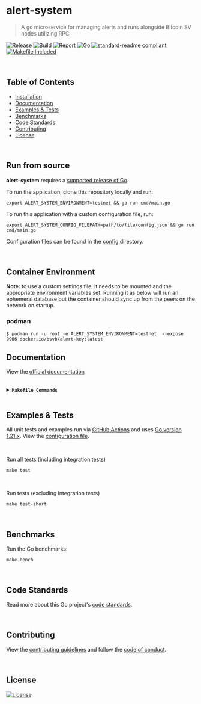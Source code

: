 # alert-system
> A go microservice for managing alerts and runs alongside Bitcoin SV nodes utilizing RPC

[![Release](https://img.shields.io/github/release-pre/bitcoin-sv/alert-system.svg?logo=github&style=flat&v=2)](https://github.com/bitcoin-sv/alert-system/releases)
[![Build](https://github.com/bitcoin-sv/alert-system/workflows/run-go-tests/badge.svg?branch=master&v=1)](https://github.com/bitcoin-sv/alert-system/actions)
[![Report](https://goreportcard.com/badge/github.com/bitcoin-sv/alert-system?style=flat&v=2)](https://goreportcard.com/report/github.com/bitcoin-sv/alert-system)
[![Go](https://img.shields.io/badge/Go-1.21.xx-blue.svg?v=1)](https://golang.org/)
[![standard-readme compliant](https://img.shields.io/badge/readme%20style-standard-brightgreen.svg?style=flat&v=2)](https://github.com/RichardLitt/standard-readme)
[![Makefile Included](https://img.shields.io/badge/Makefile-Supported%20-brightgreen?=flat&logo=probot&v=2)](Makefile)
<br> <!-- [![Go](https://img.shields.io/github/go-mod/go-version/bitcoin-sv/alert-system?v=2)](https://golang.org/) -->

<br/>

## Table of Contents
- [Installation](#installation)
- [Documentation](#documentation)
- [Examples & Tests](#examples--tests)
- [Benchmarks](#benchmarks)
- [Code Standards](#code-standards)
- [Contributing](#contributing)
- [License](#license)

<br/>

## Run from source

**alert-system** requires a [supported release of Go](https://golang.org/doc/devel/release.html#policy).

To run the application, clone this repository locally and run:
```shell script
export ALERT_SYSTEM_ENVIRONMENT=testnet && go run cmd/main.go
```

To run this application with a custom configuration file, run:
```shell script
export ALERT_SYSTEM_CONFIG_FILEPATH=path/to/file/config.json && go run cmd/main.go
```

Configuration files can be found in the [config](app/config/envs) directory.

<br/>

## Container Environment
**Note:** to use a custom settings file, it needs to be mounted and the appropriate environment variables set. Running it as below will run an ephemeral database but the container should sync up from the peers on the network on startup.
### podman
```
$ podman run -u root -e ALERT_SYSTEM_ENVIRONMENT=testnet  --expose 9906 docker.io/bsvb/alert-key:latest
```

## Documentation
View the [official documentation](https://node.bitcoinsv.io/sv-node/alert-system)

<br/>

<details>
<summary><strong><code>Makefile Commands</code></strong></summary>
<br/>

View all `makefile` commands
```shell script
make help
```

List of all current commands:
```text
all                   Runs multiple commands
clean                 Remove previous builds and any cached data
clean-mods            Remove all the Go mod cache
coverage              Shows the test coverage
diff                  Show the git diff
generate              Runs the go generate command in the base of the repo
godocs                Sync the latest tag with GoDocs
help                  Show this help message
install               Install the application
install-go            Install the application (Using Native Go)
install-releaser      Install the GoReleaser application
lint                  Run the golangci-lint application (install if not found)
release               Full production release (creates release in GitHub)
release               Runs common.release then runs godocs
release-snap          Test the full release (build binaries)
release-test          Full production test release (everything except deploy)
replace-version       Replaces the version in HTML/JS (pre-deploy)
tag                   Generate a new tag and push (tag version=0.0.0)
tag-remove            Remove a tag if found (tag-remove version=0.0.0)
tag-update            Update an existing tag to current commit (tag-update version=0.0.0)
test                  Runs lint and ALL tests
test-ci               Runs all tests via CI (exports coverage)
test-ci-no-race       Runs all tests via CI (no race) (exports coverage)
test-ci-short         Runs unit tests via CI (exports coverage)
test-no-lint          Runs just tests
test-short            Runs vet, lint and tests (excludes integration tests)
test-unit             Runs tests and outputs coverage
uninstall             Uninstall the application (and remove files)
update-linter         Update the golangci-lint package (macOS only)
vet                   Run the Go vet application
```
</details>

<br/>

## Examples & Tests
All unit tests and examples run via [GitHub Actions](https://github.com/bitcoin-sv/alert-system/actions) and
uses [Go version 1.21.x](https://golang.org/doc/go1.21). View the [configuration file](.github/workflows/run-tests.yml).

<br/>

Run all tests (including integration tests)
```shell script
make test
```

<br/>

Run tests (excluding integration tests)
```shell script
make test-short
```

<br/>

## Benchmarks
Run the Go benchmarks:
```shell script
make bench
```

<br/>

## Code Standards
Read more about this Go project's [code standards](.github/CODE_STANDARDS.md).

<br/>

## Contributing
View the [contributing guidelines](.github/CONTRIBUTING.md) and follow the [code of conduct](.github/CODE_OF_CONDUCT.md).

<br/>

## License

[![License](https://img.shields.io/badge/license-OpenBSV-green.svg?style=flat&v=2)](LICENSE)
